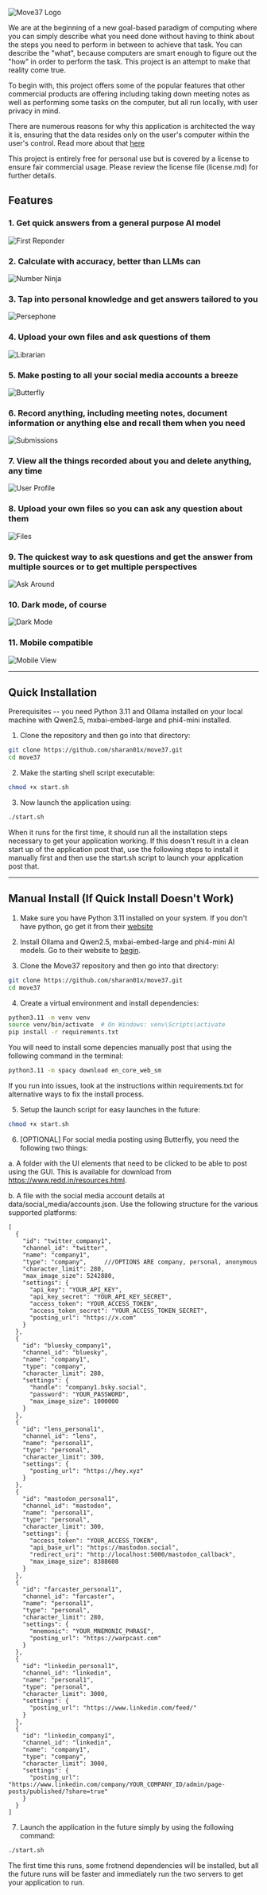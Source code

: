 ![Move37 Logo](images/Move37Logo-BlueGreyBackground.png)

We are at the beginning of a new goal-based paradigm of computing where you can simply describe what you need done without having to think about the steps you need to perform in between to achieve that task. You can describe the "what", because computers are smart enough to figure out the "how" in order to perform the task. This project is an attempt to make that reality come true.

To begin with, this project offers some of the popular features that other commercial products are offering including taking down meeting notes as well as performing some tasks on the computer, but all run locally, with user privacy in mind.

There are numerous reasons for why this application is architected the way it is, ensuring that the data resides only on the user's computer within the user's control. Read more about that [here](https://redd.in/blog/the-age-of-goal-based-computing/)

This project is entirely free for personal use but is covered by a license to ensure fair commercial usage. Please review the license file (license.md) for further details.

## Features

### 1. Get quick answers from a general purpose AI model

![First Reponder](images/01-FirstResponder.png)

### 2. Calculate with accuracy, better than LLMs can

![Number Ninja](images/02-NumberNinja.png)

### 3. Tap into personal knowledge and get answers tailored to you

![Persephone](images/03-Persephone.png)

### 4. Upload your own files and ask questions of them

![Librarian](images/04-Librarian.png)

### 5. Make posting to all your social media accounts a breeze

![Butterfly](images/05-Butterfly.png)

### 6. Record anything, including meeting notes, document information or anything else and recall them when you need

![Submissions](images/06-Submissions.png)

### 7. View all the things recorded about you and delete anything, any time

![User Profile](images/07-UserProfile.png)

### 8. Upload your own files so you can ask any question about them

![Files](images/08-Files.png)

### 9. The quickest way to ask questions and get the answer from multiple sources or to get multiple perspectives

![Ask Around](images/09-AskAround.png)

### 10. Dark mode, of course

![Dark Mode](images/10-DarkMode.png)

### 11. Mobile compatible

![Mobile View](images/11-MobileView.png)

---



## Quick Installation

Prerequisites -- you need Python 3.11 and Ollama installed on your local machine with Qwen2.5, mxbai-embed-large and phi4-mini installed. 

1. Clone the repository and then go into that directory:
```bash
git clone https://github.com/sharan01x/move37.git
cd move37
```

2. Make the starting shell script executable:
```bash
chmod +x start.sh
```

3. Now launch the application using:
```bash
./start.sh
```

When it runs for the first time, it should run all the installation steps necessary to get your application working. If this doesn't result in a clean start up of the application post that, use the following steps to install it manually first and then use the start.sh script to launch your application post that.

---

## Manual Install (If Quick Install Doesn't Work)

1. Make sure you have Python 3.11 installed on your system. If you don't have python, go get it from their [website](https://www.python.org/downloads/release/python-31112/)

2. Install Ollama and Qwen2.5, mxbai-embed-large and phi4-mini AI models. Go to their website to [begin](https://ollama.com).

3. Clone the Move37 repository and then go into that directory:
```bash
git clone https://github.com/sharan01x/move37.git
cd move37
```

4. Create a virtual environment and install dependencies:
```bash
python3.11 -m venv venv
source venv/bin/activate  # On Windows: venv\Scripts\activate
pip install -r requirements.txt
```
You will need to install some depencies manually post that using the following command in the terminal:

```bash
python3.11 -m spacy download en_core_web_sm
```
If you run into issues, look at the instructions within requirements.txt for alternative ways to fix the install process.

5. Setup the launch script for easy launches in the future:
```bash
chmod +x start.sh
```

6. [OPTIONAL] For social media posting using Butterfly, you need the following two things:

a. A folder with the UI elements that need to be clicked to be able to post using the GUI. This is available for download from https://www.redd.in/resources.html.

b. A file with the social media account details at data/social_media/accounts.json. Use the following structure for the various supported platforms:

```
[
  {
    "id": "twitter_company1",
    "channel_id": "twitter",
    "name": "company1",
    "type": "company",     ///OPTIONS ARE company, personal, anonymous
    "character_limit": 280,
    "max_image_size": 5242880,
    "settings": {
      "api_key": "YOUR_API_KEY",
      "api_key_secret": "YOUR_API_KEY_SECRET",
      "access_token": "YOUR_ACCESS_TOKEN",
      "access_token_secret": "YOUR_ACCESS_TOKEN_SECRET",
      "posting_url": "https://x.com"
    }
  },
  {
    "id": "bluesky_company1",
    "channel_id": "bluesky",
    "name": "company1",
    "type": "company",
    "character_limit": 280,
    "settings": {
      "handle": "company1.bsky.social",
      "password": "YOUR_PASSWORD",
      "max_image_size": 1000000
    }
  },
  {
    "id": "lens_personal1",
    "channel_id": "lens",
    "name": "personal1",
    "type": "personal",
    "character_limit": 300,
    "settings": {
      "posting_url": "https://hey.xyz"
    }
  },
  {
    "id": "mastodon_personal1",
    "channel_id": "mastodon",
    "name": "personal1",
    "type": "personal",
    "character_limit": 300,
    "settings": {
      "access_token": "YOUR_ACCESS_TOKEN",
      "api_base_url": "https://mastodon.social",
      "redirect_uri": "http://localhost:5000/mastodon_callback",
      "max_image_size": 8388608
    }
  },
  {
    "id": "farcaster_personal1",
    "channel_id": "farcaster",
    "name": "personal1",
    "type": "personal",
    "character_limit": 280,
    "settings": {
      "mnemonic": "YOUR_MNEMONIC_PHRASE",
      "posting_url": "https://warpcast.com"
    }
  },
  {
    "id": "linkedin_personal1",
    "channel_id": "linkedin",
    "name": "personal1",
    "type": "personal",
    "character_limit": 3000,
    "settings": {
      "posting_url": "https://www.linkedin.com/feed/"
    }
  },
  {
    "id": "linkedin_company1",
    "channel_id": "linkedin",
    "name": "company1",
    "type": "company",
    "character_limit": 3000,
    "settings": {
      "posting_url": "https://www.linkedin.com/company/YOUR_COMPANY_ID/admin/page-posts/published/?share=true"
    }
  }
]
```

7. Launch the application in the future simply by using the following command:
```bash
./start.sh
```
The first time this runs, some frotnend dependencies will be installed, but all the future runs will be faster and immediately run the two servers to get your application to run.
